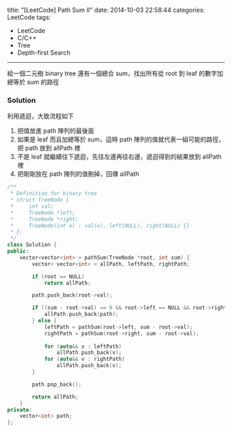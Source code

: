 title: "[LeetCode] Path Sum II"
date: 2014-10-03 22:58:44
categories: LeetCode
tags:
- LeetCode
- C/C++
- Tree
- Depth-first Search
---
給一個二元樹 binary tree 還有一個總合 sum，找出所有從 root 到 leaf 的數字加總等於 sum 的路徑

<!-- more -->

### Solution

利用遞迴，大致流程如下

1. 把值放進 path 陣列的最後面
2. 如果是 leaf 而且加總等於 sum，這時 path 陣列的值就代表一組可能的路徑，把 path 放到 allPath 裡
3. 不是 leaf 就繼續往下遞迴，先往左邊再往右邊，遞迴得到的結果放到 allPath 裡
4. 把剛剛放在 path 陣列的值刪掉，回傳 allPath

``` c++
/**
 * Definition for binary tree
 * struct TreeNode {
 *     int val;
 *     TreeNode *left;
 *     TreeNode *right;
 *     TreeNode(int x) : val(x), left(NULL), right(NULL) {}
 * };
 */
class Solution {
public:
    vector<vector<int> > pathSum(TreeNode *root, int sum) {
        vector< vector<int> > allPath, leftPath, rightPath;

        if (root == NULL)
            return allPath;

        path.push_back(root->val);

        if ((sum - root->val) == 0 && root->left == NULL && root->right == NULL) {
            allPath.push_back(path);
        } else {
            leftPath = pathSum(root->left, sum - root->val);
            rightPath = pathSum(root->right, sum - root->val);
            
            for (auto&& v : leftPath)
                allPath.push_back(v);
            for (auto&& v : rightPath)
                allPath.push_back(v);
        }

        path.pop_back();

        return allPath;
    }
private:
    vector<int> path;
};
```

